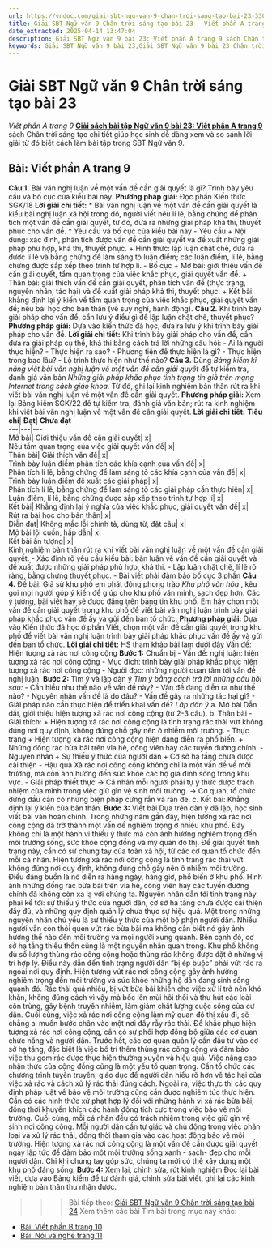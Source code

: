 ```yaml
---
url: https://vndoc.com/giai-sbt-ngu-van-9-chan-troi-sang-tao-bai-23-330302
title: Giải SBT Ngữ văn 9 Chân trời sáng tạo bài 23 - Viết phần A trang 9 - VnDoc.com
date_extracted: 2025-04-14 13:47:04
description: Giải SBT Ngữ văn 9 bài 23: Viết phần A trang 9 sách Chân trời sáng tạo có đáp án chi tiết cho các bạn cùng tham khảo.
keywords: Giải SBT Ngữ văn 9 bài 23,Giải SBT Ngữ văn 9 bài 23 Chân trời sáng tạo,Giải sách bài tập Ngữ văn CTST lớp 9,Ngữ văn lớp 9 Chân trời sáng tạo,giải bài tập ngữ văn lớp 9,bài Viết phần A trang 9,giải SBT ngữ văn 9 CTST trang 9
---
```


# Giải SBT Ngữ văn 9 Chân trời sáng tạo bài 23
 _Viết phần A trang 9_
[**Giải sách bài tập Ngữ văn 9 bài 23: Viết phần A trang 9**](<https://vndoc.com/giai-sbt-ngu-van-9-chan-troi-sang-tao-bai-23-330302>) sách Chân trời sáng tạo chi tiết giúp học sinh dễ dàng xem và so sánh lời giải từ đó biết cách làm bài tập trong SBT Ngữ văn 9.
## Bài: Viết phần A trang 9
**Câu 1.** Bài văn nghị luận về một vấn đề cần giải quyết là gì? Trình bày yêu cầu và bố cục của kiểu bài này.
**Phương pháp giải:**
Đọc phần Kiến thức SGK/18
**Lời giải chi tiết:**
\* Bài văn nghị luận về một vấn đề cần giải quyết là kiểu bài nghị luận xã hội trong đó, người viết nêu lí lẽ, bằng chứng để phân tích một vấn đề cần giải quyết, từ đó, đưa ra những giải pháp khả thi, thuyết phục cho vấn đề.
\* Yêu cầu và bố cục của kiểu bài này
\- Yêu cầu
\+ Nội dung: xác định, phân tích được vấn đề cần giải quyết và đề xuất những giải pháp phù hợp, khả thi, thuyết phục.
\+ Hình thức: lập luận chặt chẽ, đưa ra được lí lẽ và bằng chứng để làm sáng tỏ luận điểm; các luận điểm, lí lẽ, bằng chứng được sắp xếp theo trình tự hợp lí.
\- Bố cục
\+ Mở bài: giới thiệu vấn đề cần giải quyết, tầm quan trọng của việc khắc phục, giải quyết vấn đề.
\+ Thân bài: giải thích vấn đề cần giải quyết, phân tích vấn đề \(thực trạng, nguyên nhân, tác hại\) và đề xuất giải pháp khả thi, thuyết phục.
\+ Kết bài: khẳng định lại ý kiến về tầm quan trọng của việc khắc phục, giải quyết vấn đề; nêu bài học cho bản thân \(về suy nghĩ, hành động\).
**Câu 2.** Khi trình bày giải pháp cho vấn đề, cần lưu ý điều gì để lập luận chặt chẽ, thuyết phục?
**Phương pháp giải:**
Dựa vào kiến thức đã học, đưa ra lưu ý khi trình bày giải pháp cho vấn đề.
**Lời giải chi tiết:**
Khi trình bày giải pháp cho vấn đề, cần đưa ra giải pháp cụ thể, khả thi bằng cách trả lời những câu hỏi:
\- Ai là người thực hiện?
\- Thực hiện ra sao?
\- Phương tiện để thực hiện là gì?
\- Thực hiện trong bao lâu?
\- Lộ trình thực hiện như thế nào?
**Câu 3.** Dùng _Bảng kiểm kĩ năng viết bài văn nghị luận về một vấn đề cần giải quyết_ để tự kiểm tra, đánh giá văn bản _Những giải pháp khắc phục tình trạng tin giả trên mạng Internet trong sách giáo khoa._ Từ đó, ghi lại kinh nghiệm bản thân rút ra khi viết bài văn nghị luận về một vấn đề cần giải quyết.
**Phương pháp giải:**
Xem lại Bảng kiểm SGK/22 để tự kiểm tra, đánh giá văn bản; rút ra kinh nghiệm khi viết bài văn nghị luận về một vấn đề cần giải quyết.
**Lời giải chi tiết:**
**Tiêu chí**| **Đạt**| **Chưa đạt**  
---|---|---  
Mở bài| Giới thiệu vấn đề cần giải quyết| x|   
Nêu tầm quan trọng của việc giải quyết vấn đề| x|   
Thân bài| Giải thích vấn đề| x|   
Trình bày luận điểm phân tích các khía cạnh của vấn đề| x|   
Phân tích lí lẽ, bằng chứng để làm sáng tỏ các khía cạnh của vấn đề| x|   
Trình bày luận điểm đề xuất các giải pháp| x|   
Phân tích lí lẽ, bằng chứng để làm sáng tỏ các giải pháp cần thực hiện| x|   
Luận điểm, lí lẽ, bằng chứng được sắp xếp theo trình tự hợp lí| x|   
Kết bài| Khẳng định lại ý nghĩa của việc khắc phục, giải quyết vấn đề| x|   
Rút ra bài học cho bản thân| x|   
Diễn đạt| Không mắc lỗi chính tả, dùng từ, đặt câu| x|   
Mở bài lôi cuốn, hấp dẫn| x|   
Kết bài ấn tượng| x|   
Kinh nghiệm bản thân rút ra khi viết bài văn nghị luận về một vấn đề cần giải quyết.
\- Xác định rõ yêu cầu kiểu bài: bàn luận về vấn đề cần giải quyết và đề xuất được những giải pháp phù hợp, khả thi.
\- Lập luận chặt chẽ, lí lẽ rõ ràng, bằng chứng thuyết phục.
\- Bài viết phải đảm bảo bố cục 3 phần
**Câu 4.** Đề bài: Giả sử khu phố em phát động phong trào _Khu phố văn hóa_ , kêu gọi mọi người góp ý kiến để giúp cho khu phố văn minh, sạch đẹp hơn. Các ý tưởng, bài viết hay sẽ được đăng trên bảng tin khu phố.
Em hãy chọn một vấn đề cần giải quyết trong khu phố để viết bài văn nghị luận trình bày giải pháp khắc phục vấn đề ấy và gửi đến ban tổ chức.
**Phương pháp giải:**
Dựa vào Kiến thức đã học ở phần Viết, chọn một vấn đề cần giải quyết trong khu phố để viết bài văn nghị luận trình bày giải pháp khắc phục vấn đề ấy và gửi đến ban tổ chức.
**Lời giải chi tiết:**
HS tham khảo bài làm dưới đây
Vấn đề: Hiện tượng xả rác nơi công cộng
**Bước 1:** Chuẩn bị
\- Vấn đề: nghị luận: hiện tượng xả rác nơi công cộng
\- Mục đích: trình bày giải pháp khắc phục hiện tượng xả rác nơi công cộng
\- Người đọc: những người quan tâm tới vấn đề nghị luận.
**Bước 2:** Tìm ý và lập dàn ý
 _Tìm ý bằng cách trả lời những câu hỏi sau:_
\- Cần hiểu như thế nào về vấn đề này?
\- Vấn đề đang diễn ra như thế nào?
\- Nguyên nhân vấn đề là do đâu?
\- Vấn đề gây ra những tác hại gì?
\- Giải pháp nào cần thực hiện để triển khai vấn đề?
_Lập dàn ý_
a. Mở bài
Dẫn dắt, giới thiệu hiện tượng xả rác nơi công cộng \(từ 2-3 câu\).
b. Thân bài
\- Giải thích:
\+ Hiện tượng xả rác nơi công cộng là tình trạng rác thải vứt không đúng nơi quy định, không đúng chỗ gây nên ô nhiễm môi trường.
\- Thực trạng
\+ Hiện tượng xả rác nơi công cộng hiện đang diễn ra phổ biến.
\+ Những đống rác bừa bãi trên vỉa hè, công viên hay các tuyến đường chính.
\- Nguyên nhân
\+ Sự thiếu ý thức của người dân
\+ Cơ sở hạ tầng chưa được cải thiện
\- Hậu quả
Xả rác nơi công cộng không chỉ là một vấn đề về môi trường, mà còn ảnh hưởng đến sức khỏe các hộ gia đình sống trong khu vực.
\- Giải pháp thiết thực
-> Cá nhân mỗi người phải tự ý thức được trách nhiệm của mình trong việc giữ gìn vệ sinh môi trường.
-> Cơ quan, tổ chức đứng đầu cần có những biện pháp cứng rắn và răn đe.
c. Kết bài:
Khẳng định lại ý kiến của bản thân.
**Bước 3:** Viết bài
Dựa trên dàn ý đã lập, học sinh viết bài văn hoàn chỉnh.
Trong những năm gần đây, hiện tượng xả rác nơi công cộng đã trở thành một vấn đề nghiêm trọng ở nhiều khu phố. Đây không chỉ là một hành vi thiếu ý thức mà còn ảnh hưởng nghiêm trọng đến môi trường sống, sức khỏe cộng đồng và mỹ quan đô thị. Để giải quyết tình trạng này, cần có sự chung tay của toàn xã hội, từ các cơ quan tổ chức đến mỗi cá nhân.
Hiện tượng xả rác nơi công cộng là tình trạng rác thải vứt không đúng nơi quy định, không đúng chỗ gây nên ô nhiễm môi trường. Điều đáng buồn là nó diễn ra hàng ngày, hàng giờ, phổ biến ở khu phố. Hình ảnh những đống rác bừa bãi trên vỉa hè, công viên hay các tuyến đường chính đã không còn xa lạ với chúng ta.
Nguyên nhân dẫn tới tình trạng này phải kể tới: sự thiếu ý thức của người dân, cơ sở hạ tầng chưa được cải thiện đầy đủ, và những quy định quản lý chưa thực sự hiệu quả. Một trong những nguyên nhân chủ yếu là sự thiếu ý thức của một bộ phận người dân. Nhiều người vẫn còn thói quen vứt rác bừa bãi mà không cần biết nó gây ảnh hưởng thế nào đến môi trường và mọi người xung quanh. Bên cạnh đó, cơ sở hạ tầng thiếu thốn cũng là một nguyên nhân quan trọng. Khu phố không đủ số lượng thùng rác công cộng hoặc thùng rác không được đặt ở những vị trí hợp lý. Điều này dẫn đến tình trạng người dân “bị ép buộc” phải vứt rác ra ngoài nơi quy định.
Hiện tượng vứt rác nơi công cộng gây ảnh hưởng nghiêm trọng đến môi trường và sức khỏe những hộ dân đang sinh sống quanh đó. Rác thải quá nhiều, bị vứt bừa bãi khiến cho việc xử lí trở nên khó khăn, không đúng cách vì vậy mà bốc lên mùi hôi thối và thu hút các loài côn trùng, gây bệnh truyền nhiễm, làm giảm chất lượng cuộc sống của cư dân. Cuối cùng, việc xả rác nơi công cộng làm mỹ quan đô thị xấu đi, sẽ chẳng ai muốn bước chân vào một nơi đầy rẫy rác thải.
Để khắc phục hiện tượng xả rác nơi công cộng, cần có sự phối hợp đồng bộ giữa các cơ quan chức năng và người dân. Trước hết, các cơ quan quản lý cần đầu tư vào cơ sở hạ tầng, đặc biệt là việc bố trí thêm thùng rác công cộng và đảm bảo việc thu gom rác được thực hiện thường xuyên và hiệu quả. Việc nâng cao nhận thức của cộng đồng cũng là một yếu tố quan trọng. Cần tổ chức các chương trình tuyên truyền, giáo dục để người dân hiểu rõ hơn về tác hại của việc xả rác và cách xử lý rác thải đúng cách. Ngoài ra, việc thực thi các quy định pháp luật về bảo vệ môi trường cũng cần được nghiêm túc thực hiện. Cần có các hình thức xử phạt hợp lý đối với những hành vi xả rác bừa bãi, đồng thời khuyến khích các hành động tích cực trong việc bảo vệ môi trường. Cuối cùng, mỗi cá nhân đều có trách nhiệm trong việc giữ gìn vệ sinh nơi công cộng. Mỗi người dân cần tự giác và chủ động trong việc phân loại và xử lý rác thải, đồng thời tham gia vào các hoạt động bảo vệ môi trường.
Hiện tượng xả rác nơi công cộng là một vấn đề cần được giải quyết ngay lập tức để đảm bảo một môi trường sống xanh - sạch- đẹp cho mỗi người dân. Chỉ khi chung tay góp sức, chúng ta mới có thể xây dựng một khu phố đáng sống.
**Bước 4:** Xem lại, chỉnh sửa, rút kinh nghiệm
Đọc lại bài viết, dựa vào Bảng kiểm để tự đánh giá, chỉnh sửa bài viết, ghi lại các kinh nghiệm bản thân thu nhận được.
>>> Bài tiếp theo: [Giải SBT Ngữ văn 9 Chân trời sáng tạo bài 24](<https://vndoc.com/giai-sbt-ngu-van-9-chan-troi-sang-tao-bai-24-330306>)
Xem thêm các bài Tìm bài trong mục này khác:
  * [Bài: Viết phần B trang 10](</giai-sbt-ngu-van-9-chan-troi-sang-tao-bai-24-330306>)
  * [Bài: Nói và nghe trang 11](</giai-sbt-ngu-van-9-chan-troi-sang-tao-bai-25-330307>)

